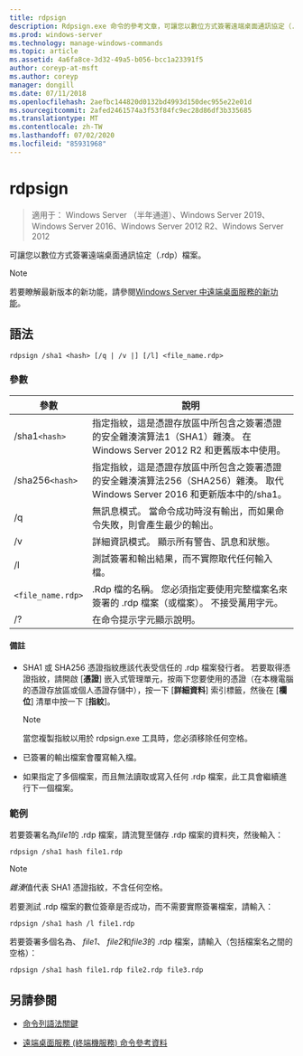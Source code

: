 ```yaml
---
title: rdpsign
description: Rdpsign.exe 命令的參考文章，可讓您以數位方式簽署遠端桌面通訊協定（.rdp）檔案。
ms.prod: windows-server
ms.technology: manage-windows-commands
ms.topic: article
ms.assetid: 4a6fa8ce-3d32-49a5-b056-bcc1a23391f5
author: coreyp-at-msft
ms.author: coreyp
manager: dongill
ms.date: 07/11/2018
ms.openlocfilehash: 2aefbc144820d0132bd4993d150dec955e22e01d
ms.sourcegitcommit: 2afed2461574a3f53f84fc9ec28d86df3b335685
ms.translationtype: MT
ms.contentlocale: zh-TW
ms.lasthandoff: 07/02/2020
ms.locfileid: "85931968"
---
```

# <a name="rdpsign"></a>rdpsign

> 適用于： Windows Server （半年通道）、Windows Server 2019、Windows Server 2016、Windows Server 2012 R2、Windows Server 2012

可讓您以數位方式簽署遠端桌面通訊協定（.rdp）檔案。

> [!NOTE]
> 若要瞭解最新版本的新功能，請參閱[Windows Server 中遠端桌面服務的新功能](https://docs.microsoft.com/previous-versions/windows/it-pro/windows-server-2012-R2-and-2012/dn283323(v=ws.11))。

## <a name="syntax"></a>語法

```
rdpsign /sha1 <hash> [/q | /v |] [/l] <file_name.rdp>
```

### <a name="parameters"></a>參數

| 參數 | 說明 |
|--|--|
| /sha1`<hash>` | 指定指紋，這是憑證存放區中所包含之簽署憑證的安全雜湊演算法1（SHA1）雜湊。 在 Windows Server 2012 R2 和更舊版本中使用。 |
| /sha256`<hash>` | 指定指紋，這是憑證存放區中所包含之簽署憑證的安全雜湊演算法256（SHA256）雜湊。 取代 Windows Server 2016 和更新版本中的/sha1。 |
| /q | 無訊息模式。 當命令成功時沒有輸出，而如果命令失敗，則會產生最少的輸出。 |
| /v | 詳細資訊模式。 顯示所有警告、訊息和狀態。 |
| /l | 測試簽署和輸出結果，而不實際取代任何輸入檔。 |
| `<file_name.rdp>` | .Rdp 檔的名稱。 您必須指定要使用完整檔案名來簽署的 .rdp 檔案（或檔案）。 不接受萬用字元。 |
| /? | 在命令提示字元顯示說明。 |

#### <a name="remarks"></a>備註

- SHA1 或 SHA256 憑證指紋應該代表受信任的 .rdp 檔案發行者。 若要取得憑證指紋，請開啟 [**憑證**] 嵌入式管理單元，按兩下您要使用的憑證（在本機電腦的憑證存放區或個人憑證存儲中），按一下 [**詳細資料**] 索引標籤，然後在 [**欄位**] 清單中按一下 [**指紋**]。

    > [!NOTE]
    > 當您複製指紋以用於 rdpsign.exe 工具時，您必須移除任何空格。

- 已簽署的輸出檔案會覆寫輸入檔。

- 如果指定了多個檔案，而且無法讀取或寫入任何 .rdp 檔案，此工具會繼續進行下一個檔案。

### <a name="examples"></a>範例

若要簽署名為*file1*的 .rdp 檔案，請流覽至儲存 .rdp 檔案的資料夾，然後輸入：

```
rdpsign /sha1 hash file1.rdp
```

> [!NOTE]
> *雜湊*值代表 SHA1 憑證指紋，不含任何空格。

若要測試 .rdp 檔案的數位簽章是否成功，而不需要實際簽署檔案，請輸入：

```
rdpsign /sha1 hash /l file1.rdp
```

若要簽署多個名為、 *file1*、 *file2*和*file3*的 .rdp 檔案，請輸入（包括檔案名之間的空格）：

```
rdpsign /sha1 hash file1.rdp file2.rdp file3.rdp
```

## <a name="see-also"></a>另請參閱

- [命令列語法關鍵](command-line-syntax-key.md)

- [遠端桌面服務 (終端機服務) 命令參考資料](remote-desktop-services-terminal-services-command-reference.md)
